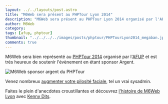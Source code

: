 ```yaml
---
layout: ../../layouts/post.astro
title: "M6Web sera présent au PHPTour Lyon 2014"
description: "M6Web sera présent au PHPTour Lyon 2014 organisé par l'AFUP"
author: M6Web
category:
tags: [afup, phptour]
thumbnail: "../../../../images/posts/phptour/PHPTourLyon2014_megaban.jpg"
comments: true
---
```



M6Web sera bien représenté au [PHPTour 2014](https://www.phptour.org) organisé par l'[AFUP](https://www.afup.org) et est très heureux de soutenir l'évènement en étant sponsor Argent.

![M6Web sponsor argent du PHPTour](../../../../images/posts/phptour/PHPTourLyon2014_banner.png)

Venez nombreux [augmenter votre pilosité faciale](https://www.afup.org/pages/phptourlyon2014/sessions.php#1036), tel un vrai sysadmin.

Faites le plein d'anecdotes croustillantes et découvrez [l'histoire de M6Web Lyon](https://www.afup.org/pages/phptourlyon2014/sessions.php#1030) avec [Kenny Dits](https://twitter.com/kenny_dee).
